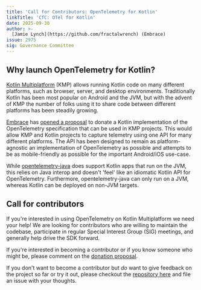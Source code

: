 ```yaml
---
title: 'Call for Contributors: OpenTelemetry for Kotlin'
linkTitle: 'CfC: OTel for Kotlin'
date: 2025-09-30
author: >-
  [Jamie Lynch](https://github.com/fractalwrench) (Embrace)
issue: 2975
sig: Governance Committee
---
```


## Why launch OpenTelemetry for Kotlin?

[Kotlin Multiplatform](https://www.jetbrains.com/kotlin-multiplatform/) (KMP)
allows running Kotlin code on many different platforms, such as browser, server,
and desktop environments. Traditionally Kotlin has been most popular on Android
and the JVM, but with the advent of KMP the number of folks using it to share
code between different platforms has been steadily growing.

[Embrace](https://embrace.io/) has
[opened a proposal](https://github.com/open-telemetry/community/issues/2975) to
donate a Kotlin implementation of the OpenTelemetry specification that can be
used in KMP projects. This would allow KMP and Kotlin projects to capture
telemetry using one API for many different platforms. The API has been designed
to remain as platform-agnostic an implementation of OpenTelemetry as possible
and attempts to be as mobile-friendly as possible for the important Android/iOS
use-case.

While [opentelemetry-java](https://github.com/open-telemetry/opentelemetry-java)
does support Kotlin apps that run on the JVM, this relies on Java interop and
doesn't 'feel' like an idiomatic Kotlin API for OpenTelemetry. Furthermore,
opentelemetry-java can only run on a JVM, whereas Kotlin can be deployed on
non-JVM targets.

## Call for contributors

If you're interested in using OpenTelemetry on Kotlin Multiplatform we need your
help! We are looking for contributors who are willing to maintain the codebase,
participate in regular Special Interest Group (SIG) meetings, and generally help
drive the SDK forward.

If you're interested in becoming a contributor or if you know someone who might
be, please comment on the
[donation proposal](https://github.com/open-telemetry/community/issues/2975).

If you don't want to become a contributor but _do_ want to give feedback on the
project so far or try it out, please checkout the
[repository here](https://github.com/embrace-io/opentelemetry-kotlin) and file
an issue with your thoughts.
